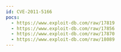 ```yaml
---
id: CVE-2011-5166
pocs:
  - https://www.exploit-db.com/raw/17819
  - https://www.exploit-db.com/raw/17856
  - https://www.exploit-db.com/raw/17870
  - https://www.exploit-db.com/raw/18089
---
```

